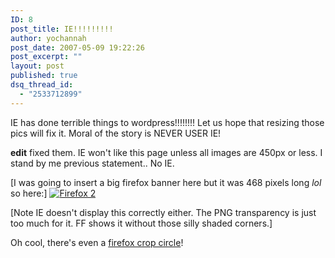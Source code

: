 ```yaml
---
ID: 8
post_title: IE!!!!!!!!!
author: yochannah
post_date: 2007-05-09 19:22:26
post_excerpt: ""
layout: post
published: true
dsq_thread_id:
  - "2533712899"
---
```

IE has done terrible things to wordpress!!!!!!!!
Let us hope that resizing those pics will fix it.
Moral of the story is NEVER USER IE!

**edit** fixed them. IE won't like this page unless all images are 450px or less. I stand by me previous statement.. No IE.

[I was going to insert a big firefox banner here but it was 468 pixels long *lol* so here:]
<a href="http://www.spreadfirefox.com/?q=affiliates&amp;id=0&amp;t=214"><img src="http://sfx-images.mozilla.org/affiliates/Buttons/firefox2/firefox-spread-btn-3.png" alt="Firefox 2" title="Firefox 2" border="0" /></a>

[Note IE doesn't display this correctly either. The PNG transparency is just too much for it. FF shows it without those silly shaded corners.]

Oh cool, there's even a <a href="http://lug.oregonstate.edu/index.php/Projects/Firefox/Firefox_Circle">firefox crop circle</a>!